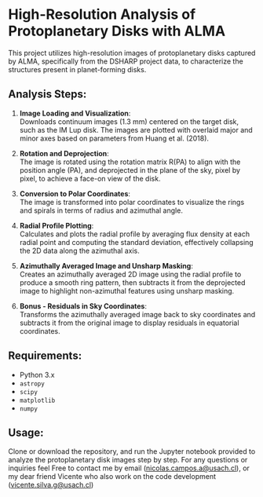 # High-Resolution Analysis of Protoplanetary Disks with ALMA

This project utilizes high-resolution images of protoplanetary disks captured by ALMA, specifically from the DSHARP project data, to characterize the structures present in planet-forming disks.

## Analysis Steps:

1. **Image Loading and Visualization**:  
   Downloads continuum images (1.3 mm) centered on the target disk, such as the IM Lup disk. The images are plotted with overlaid major and minor axes based on parameters from Huang et al. (2018).

2. **Rotation and Deprojection**:  
   The image is rotated using the rotation matrix R(PA) to align with the position angle (PA), and deprojected in the plane of the sky, pixel by pixel, to achieve a face-on view of the disk.

3. **Conversion to Polar Coordinates**:  
   The image is transformed into polar coordinates to visualize the rings and spirals in terms of radius and azimuthal angle.

4. **Radial Profile Plotting**:  
   Calculates and plots the radial profile by averaging flux density at each radial point and computing the standard deviation, effectively collapsing the 2D data along the azimuthal axis.

5. **Azimuthally Averaged Image and Unsharp Masking**:  
   Creates an azimuthally averaged 2D image using the radial profile to produce a smooth ring pattern, then subtracts it from the deprojected image to highlight non-azimuthal features using unsharp masking.

6. **Bonus - Residuals in Sky Coordinates**:  
   Transforms the azimuthally averaged image back to sky coordinates and subtracts it from the original image to display residuals in equatorial coordinates.

## Requirements:
- Python 3.x
- `astropy`
- `scipy`
- `matplotlib`
- `numpy`

## Usage:
Clone or download the repository, and run the Jupyter notebook provided to analyze the protoplanetary disk images step by step. For any questions or inquiries feel Free to contact me by email (nicolas.campos.a@usach.cl), or my dear friend Vicente who also work on the code development (vicente.silva.g@usach.cl)
